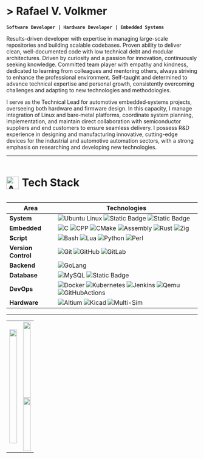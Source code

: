 # > Rafael V. Volkmer

**`Software Developer | Hardware Developer | Embedded Systems`**

Results-driven developer with expertise in managing large-scale repositories and building scalable codebases. Proven ability to deliver clean, well-documented code with low technical debt and modular architectures. Driven by curiosity and a passion for innovation, continuously seeking knowledge. Committed team player with empathy and kindness, dedicated to learning from colleagues and mentoring others, always striving to enhance the professional environment. Self-taught and determined to advance technical expertise and personal growth, consistently overcoming challenges and adapting to new technologies and methodologies.

I serve as the Technical Lead for automotive embedded‐systems projects, overseeing both hardware and firmware design. In this capacity, I manage integration of Linux and bare‐metal platforms, coordinate system planning, implementation, and maintain direct collaboration with semiconductor suppliers and end customers to ensure seamless delivery. I possess R&D experience in designing and manufacturing innovative, cutting-edge devices for the industrial and automotive automation sectors, with a strong emphasis on researching and developing new technologies.

---

<!-- Título principal com GIF e texto lado a lado -->
<h1 style="display: inline-flex; align-items: center; gap: 8px;">
  <img 
    src="https://user-images.githubusercontent.com/74038190/212284087-bbe7e430-757e-4901-90bf-4cd2ce3e1852.gif"
    width="33"
    style="vertical-align: middle;"
    alt="Animated"
  />
  <span style="font-size: 28px; font-weight: bold;">Tech Stack</span>
</h1>

| Area         | Technologies                                                                                          |    
|--------------|-------------------------------------------------------------------------------------------------------|
| **System**   | ![Ubuntu Linux](https://img.shields.io/badge/Linux-white?style=for-the-badge&logo=linux&logoColor=%23FCC624&logoSize=40&labelColor=0D1117&color=0D1117&cacheSeconds=3600) ![Static Badge](https://img.shields.io/badge/arch-linux?style=for-the-badge&logo=archlinux&logoColor%=1793D1&logoSize=32&labelColor=0D1117&color=0D1117&cacheSeconds=3600) ![Static Badge](https://img.shields.io/badge/Ubuntu-E95420?style=for-the-badge&logo=ubuntu&logoColor=%23E95420&logoSize=32&labelColor=0D1117&color=0D1117&cacheSeconds=3600) |
| **Embedded**   | ![C](https://img.shields.io/badge/C-white?style=for-the-badge&logo=c&logoColor=%23A8B9CC&labelColor=%23161b22&color=%23161b22) ![CPP](https://img.shields.io/badge/C++-white?style=for-the-badge&logo=cplusplus&logoColor=%2300599C&labelColor=%23161b22&color=%23161b22)  ![CMake](https://img.shields.io/badge/Cmake-white?style=for-the-badge&logo=cmake&logoColor=%23064F8C&labelColor=%23161b22&color=%23161b22&cacheSeconds=3600) ![Assembly](https://img.shields.io/badge/Assembly-white?style=for-the-badge&logo=assemblyscript&logoColor=%23007AAC&labelColor=%23161b22&color=%23161b22) ![Rust](https://img.shields.io/badge/Rust-white?style=for-the-badge&logo=rust&logoColor=%23000000&labelColor=%23161b22&color=%23161b22) ![Zig](https://img.shields.io/badge/Zig-white?style=for-the-badge&logo=zig&logoColor=%23F7A41D&labelColor=%23161b22&color=%23161b22) |
| **Script**   | ![Bash](https://img.shields.io/badge/Bash-white?style=for-the-badge&logo=gnubash&logoColor=%234EAA25&labelColor=0D1117&color=0D1117) ![Lua](https://img.shields.io/badge/Lua-white?style=for-the-badge&logo=lua&logoColor=%232C2D72&logoSize=32Y&labelColor=0D1117&color=0D1117&cacheSeconds=3600)  ![Python](https://img.shields.io/badge/Python-white?style=for-the-badge&logo=python&logoColor=%233776AB&labelColor=0D1117&color=0D1117) ![Perl](https://img.shields.io/badge/Perl-white?style=for-the-badge&logo=perl&logoColor=%230073A1&logoSize=32&labelColor=0D1117&color=0D1117&cacheSeconds=3600) |
| **Version Control** | ![Git](https://img.shields.io/badge/Git-white?style=for-the-badge&logo=git&logoColor=%23F05032&logoSize=32&labelColor=%23161b22&color=%23161b22&cacheSeconds=3600) ![GitHub](https://img.shields.io/badge/Github-white?style=for-the-badge&logo=github&logoColor=%23181717&logoSize=32&labelColor=%23161b22&color=%23161b22&cacheSeconds=3600) ![GitLab](https://img.shields.io/badge/Gitlab-white?style=for-the-badge&logo=gitlab&logoColor=%23FC6D26&logoSize=32&labelColor=%23161b22&color=%23161b22&cacheSeconds=3600) |
| **Backend**   | ![GoLang](https://img.shields.io/badge/GoLang-white?style=for-the-badge&logo=go&logoColor=%2300ADD8&labelColor=0D1117&color=0D1117) |
| **Database**   |![MySQL](https://img.shields.io/badge/MySql-white?style=for-the-badge&logo=mysql&logoColor=%234479A1&logoSize=32&labelColor=%23161b22&color=%23161b22&cacheSeconds=3600) ![Static Badge](https://img.shields.io/badge/sqlite-white?style=for-the-badge&logo=sqlite&logoColor=%23003B57&logoSize=32&labelColor=%23161b22&color=%23161b22&cacheSeconds=3600) |
| **DevOps**   |  ![Docker](https://img.shields.io/badge/Docker-white?style=for-the-badge&logo=docker&logoColor=%232496ED&logoSize=32&labelColor=0D1117&color=0D1117&cacheSeconds=3600) ![Kubernetes](https://img.shields.io/badge/Kubernetes-white?style=for-the-badge&logo=kubernetes&logoColor=%23326CE5&logoSize=32&labelColor=0D1117&color=0D1117&cacheSeconds=3600)  ![Jenkins](https://img.shields.io/badge/Jenkins-white?style=for-the-badge&logo=jenkins&logoColor=%23D24939&logoSize=32&labelColor=0D1117&color=0D1117&cacheSeconds=3600) ![Qemu](https://img.shields.io/badge/Qemu-white?style=for-the-badge&logo=qemu&logoColor=%23FF6600&logoSize=32&labelColor=0D1117&color=0D1117&cacheSeconds=3600) ![GitHubActions](https://img.shields.io/badge/Githubactions-white?style=for-the-badge&logo=githubactions&logoColor=%232088FF&logoSize=32&labelColor=0D1117&color=0D1117&cacheSeconds=3600) |
| **Hardware**   | ![Altium](https://img.shields.io/badge/Altium-White?style=for-the-badge&logo=altiumdesigner&logoColor=%23A5915F&logoSize=32&labelColor=%23161b22&color=%23161b22&cacheSeconds=360) ![Kicad](https://img.shields.io/badge/Kicad-white?style=for-the-badge&logo=kicad&logoColor=%23314CB0&logoSize=32&&labelColor=%23161b22&color=%23161b22&cacheSeconds=3600) ![Multi-Sim](https://img.shields.io/badge/Multisim-white?style=for-the-badge&logo=multisim&logoColor=%2357B685&logoSize=32&labelColor=%23161b22&color=%23161b22&cacheSeconds=3600)





---
<table width="800px">
  <tr>
    <td width="50%">
      <img src="https://leetcard.jacoblin.cool/Rafael_Volkmer?theme=catppuccinMocha&font=BIZ%20UDGothic&ext=activity" height="300px" width="100%"/>
    </td>
    <td width="50%">
      <img src="https://github-readme-stats.vercel.app/api?username=RafaelVVolkmer&theme=tokyonight&show_icons=true&hide_border=true&count_private=true" height="200px" width="100%"/>
      <br>
      <img src="https://github-readme-stats.vercel.app/api/top-langs/?username=RafaelVVolkmer&theme=tokyonight&show_icons=true&hide_border=true&layout=compact" height="140px" width="100%"/>
    </td>
  </tr>
</table>



